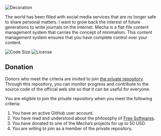 ![Decoration](https://user-images.githubusercontent.com/1669261/193995098-3d4ff7c3-6d49-4d77-86e6-ca3ca0039d3f.png)

The world has been filled with social media services that are no longer safe to share personal matters. I want to grow back the interest of future generations to write journals on the internet. Mecha is a flat-file content management system that carries the concept of minimalism. This content management system ensures that you have complete control over your content.

![Code Size](https://img.shields.io/github/languages/code-size/mecha-cms/mecha?color=%23444&style=for-the-badge) ![License](https://img.shields.io/github/license/mecha-cms/mecha?color=%23444&style=for-the-badge)

Donation
--------

Donors who meet the criteria are invited to join [the private repository](https://github.com/mecha-cms/site). Through this repository, you can monitor progress and contribute to the source code of the official web site so that it can be useful for everyone.

You are eligible to join the private repository when you meet the following criteria:

 1. You have an active GitHub user account.
 2. You have read and understood about the philosophy of [Free Softwares](https://www.gnu.org/philosophy/free-sw.html).
 3. You have donated to one of the Mecha’s projects for up to 50 USD.
 4. You are willing to join as a member of the private repository.
